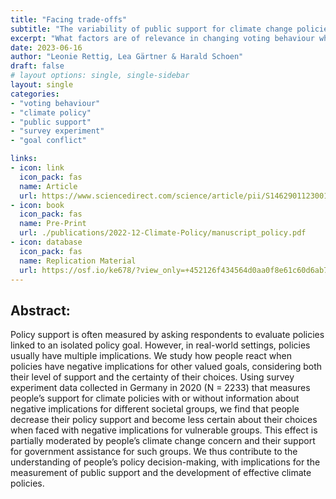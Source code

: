 ```yaml
---
title: "Facing trade-offs"
subtitle: "The variability of public support for climate change policies"
excerpt: "What factors are of relevance in changing voting behaviour when it comes to climate change?"
date: 2023-06-16
author: "Leonie Rettig, Lea Gärtner & Harald Schoen"
draft: false
# layout options: single, single-sidebar
layout: single
categories:
- "voting behaviour"
- "climate policy"
- "public support"
- "survey experiment"
- "goal conflict"

links:
- icon: link
  icon_pack: fas
  name: Article 
  url: https://www.sciencedirect.com/science/article/pii/S1462901123001776?dgcid=author
- icon: book
  icon_pack: fas
  name: Pre-Print
  url: ./publications/2022-12-Climate-Policy/manuscript_policy.pdf
- icon: database
  icon_pack: fas
  name: Replication Material
  url: https://osf.io/ke678/?view_only=+452126f434564d0aa0f8e61c60d6ab77.
---
```

## Abstract: 
Policy support is often measured by asking respondents to evaluate policies linked to an isolated policy goal. However, in real-world settings, policies usually have multiple implications. We study how people react when policies have negative implications for other valued goals, considering both their level of support and the certainty of their choices. Using survey experiment data collected in Germany in 2020 (N = 2233) that measures people’s support for climate policies with or without information about negative implications for different societal groups, we find that people decrease their policy support and become less certain about their choices when faced with negative implications for vulnerable groups. This effect is partially moderated by people’s climate change concern and their support for government assistance for such groups. We thus contribute to the understanding of people’s policy decision-making, with implications for the measurement of public support and the development of effective climate policies.
